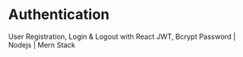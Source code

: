 # Authentication
User Registration, Login & Logout with React JWT, Bcrypt Password | Nodejs | Mern Stack
